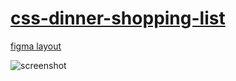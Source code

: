 # [сss-dinner-shopping-list](https://github.com/AngelicaKD/css-dinner-shopping-list.git)

[figma layout](https://www.figma.com/file/ist833TcMHZbvUFgh4P6qL/CSS-Dinner-shoping-list-(Copy)?node-id=0%3A1&t=2HCSCnjVoHzmHn2S-1)

![screenshot](shoping-list.png)